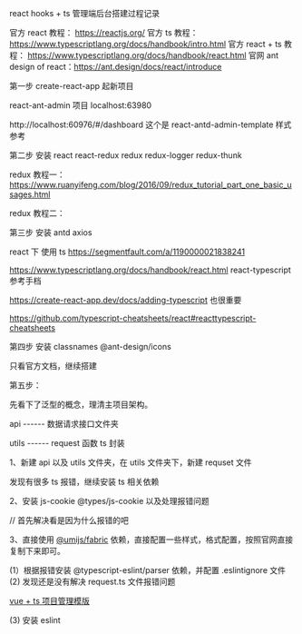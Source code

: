 react hooks + ts 管理端后台搭建过程记录

官方 react 教程： https://reactjs.org/
官方 ts 教程：https://www.typescriptlang.org/docs/handbook/intro.html
官方 react + ts 教程： https://www.typescriptlang.org/docs/handbook/react.html
官网 ant design of react：https://ant.design/docs/react/introduce

第一步 create-react-app 起新项目

react-ant-admin 项目 localhost:63980

http://localhost:60976/#/dashboard 这个是 react-antd-admin-template 样式参考

第二步 安装 react react-redux redux redux-logger redux-thunk

redux 教程一： https://www.ruanyifeng.com/blog/2016/09/redux_tutorial_part_one_basic_usages.html

redux 教程二：

第三步 安装 antd axios

react 下 使用 ts https://segmentfault.com/a/1190000021838241

<!-- npx create-react-app my-app --scripts-version=react-scripts-ts -->

https://www.typescriptlang.org/docs/handbook/react.html react-typescript 参考手档

https://create-react-app.dev/docs/adding-typescript 也很重要

https://github.com/typescript-cheatsheets/react#reacttypescript-cheatsheets

第四步 安装 classnames @ant-design/icons

只看官方文档，继续搭建

第五步：

先看下了泛型的概念，理清主项目架构。

api ------ 数据请求接口文件夹

utils ------ request 函数 ts 封装

1、新建 api 以及 utils 文件夹，在 utils 文件夹下，新建 requset 文件

发现有很多 ts 报错，继续安装 ts 相关依赖

2、安装 js-cookie @types/js-cookie 以及处理报错问题

// 首先解决看是因为什么报错的吧

3、直接使用 [@umijs/fabric](https://github.com/umijs/fabric) 依赖，直接配置一些样式，格式配置，按照官网直接复制下来即可。

(1）根据报错安装 @typescript-eslint/parser 依赖，并配置 .eslintignore 文件
(2) 发现还是没有解决 request.ts 文件报错问题

[vue + ts 项目管理模版](https://github.com/anncwb/vue-vben-admin)

(3) 安装 eslint
